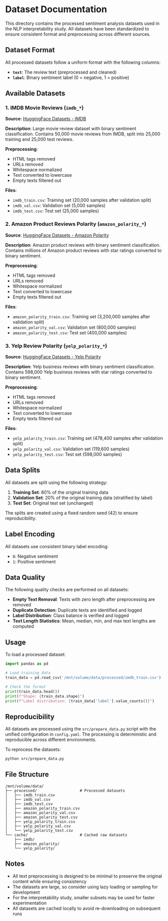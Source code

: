 # Dataset Documentation

This directory contains the processed sentiment analysis datasets used in the NLP interpretability study. All datasets have been standardized to ensure consistent format and preprocessing across different sources.

## Dataset Format

All processed datasets follow a uniform format with the following columns:

- **`text`**: The review text (preprocessed and cleaned)
- **`label`**: Binary sentiment label (0 = negative, 1 = positive)

## Available Datasets

### 1. IMDB Movie Reviews (`imdb_*`)

**Source**: [HuggingFace Datasets - IMDB](https://huggingface.co/datasets/imdb)

**Description**: Large movie review dataset with binary sentiment classification. Contains 50,000 movie reviews from IMDB, split into 25,000 training and 25,000 test reviews.

**Preprocessing**:
- HTML tags removed
- URLs removed
- Whitespace normalized
- Text converted to lowercase
- Empty texts filtered out

**Files**:
- `imdb_train.csv`: Training set (20,000 samples after validation split)
- `imdb_val.csv`: Validation set (5,000 samples)
- `imdb_test.csv`: Test set (25,000 samples)

### 2. Amazon Product Reviews Polarity (`amazon_polarity_*`)

**Source**: [HuggingFace Datasets - Amazon Polarity](https://huggingface.co/datasets/amazon_polarity)

**Description**: Amazon product reviews with binary sentiment classification. Contains millions of Amazon product reviews with star ratings converted to binary sentiment.

**Preprocessing**:
- HTML tags removed
- URLs removed
- Whitespace normalized
- Text converted to lowercase
- Empty texts filtered out

**Files**:
- `amazon_polarity_train.csv`: Training set (3,200,000 samples after validation split)
- `amazon_polarity_val.csv`: Validation set (800,000 samples)
- `amazon_polarity_test.csv`: Test set (400,000 samples)

### 3. Yelp Review Polarity (`yelp_polarity_*`)

**Source**: [HuggingFace Datasets - Yelp Polarity](https://huggingface.co/datasets/yelp_polarity)

**Description**: Yelp business reviews with binary sentiment classification. Contains 598,000 Yelp business reviews with star ratings converted to binary sentiment.

**Preprocessing**:
- HTML tags removed
- URLs removed
- Whitespace normalized
- Text converted to lowercase
- Empty texts filtered out

**Files**:
- `yelp_polarity_train.csv`: Training set (478,400 samples after validation split)
- `yelp_polarity_val.csv`: Validation set (119,600 samples)
- `yelp_polarity_test.csv`: Test set (598,000 samples)

## Data Splits

All datasets are split using the following strategy:

1. **Training Set**: 80% of the original training data
2. **Validation Set**: 20% of the original training data (stratified by label)
3. **Test Set**: Original test set (unchanged)

The splits are created using a fixed random seed (42) to ensure reproducibility.

## Label Encoding

All datasets use consistent binary label encoding:
- `0`: Negative sentiment
- `1`: Positive sentiment

## Data Quality

The following quality checks are performed on all datasets:

- **Empty Text Removal**: Texts with zero length after preprocessing are removed
- **Duplicate Detection**: Duplicate texts are identified and logged
- **Label Distribution**: Class balance is verified and logged
- **Text Length Statistics**: Mean, median, min, and max text lengths are computed

## Usage

To load a processed dataset:

```python
import pandas as pd

# Load training data
train_data = pd.read_csv('/mnt/volume/data/processed/imdb_train.csv')

# Check the format
print(train_data.head())
print(f"Shape: {train_data.shape}")
print(f"Label distribution: {train_data['label'].value_counts()}")
```

## Reproducibility

All datasets are processed using the `src/prepare_data.py` script with the unified configuration in `config.yaml`. The processing is deterministic and reproducible across different environments.

To reprocess the datasets:

```bash
python src/prepare_data.py
```

## File Structure

```
/mnt/volume/data/
├── processed/                   # Processed datasets
│   ├── imdb_train.csv
│   ├── imdb_val.csv
│   ├── imdb_test.csv
│   ├── amazon_polarity_train.csv
│   ├── amazon_polarity_val.csv
│   ├── amazon_polarity_test.csv
│   ├── yelp_polarity_train.csv
│   ├── yelp_polarity_val.csv
│   └── yelp_polarity_test.csv
└── cache/                       # Cached raw datasets
    ├── imdb/
    ├── amazon_polarity/
    └── yelp_polarity/
```

## Notes

- All text preprocessing is designed to be minimal to preserve the original content while ensuring consistency
- The datasets are large, so consider using lazy loading or sampling for development
- For the interpretability study, smaller subsets may be used for faster experimentation
- All datasets are cached locally to avoid re-downloading on subsequent runs

